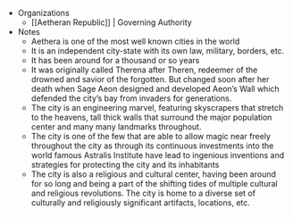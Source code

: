   
- Organizations 
	- [[Aetheran Republic]] | Governing Authority
- Notes 
	- Aethera is one of the most well known cities in the world
	- It is an independent city-state with its own law, military, borders, etc.
	- It has been around for a thousand or so years
	- It was originally called Therena after Theren, redeemer of the drowned and savior of the forgotten. But changed soon after her death when Sage Aeon designed and developed Aeon’s Wall which defended the city’s bay from invaders for generations.
	- The city is an engineering marvel, featuring skyscrapers that stretch to the heavens, tall thick walls that surround the major population center and many many landmarks throughout.
	- The city is one of the few that are able to allow magic near freely throughout the city as through its continuous investments into the world famous Astralis Institute have lead to ingenious inventions and strategies for protecting the city and its inhabitants
	- The city is also a religious and cultural center, having been around for so long and being a part of the shifting tides of multiple cultural and religious revolutions. The city is home to a diverse set of culturally and religiously significant artifacts, locations, etc.
